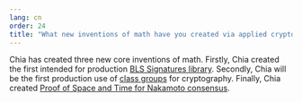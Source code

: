 ```yaml
---
lang: cn
order: 24
title: "What new inventions of math have you created via applied cryptography?"
---
```


Chia has created three new core inventions of math. Firstly, Chia created the first intended for production [BLS Signatures library](https://github.com/Chia-Network/bls-signatures). Secondly, Chia will be the first production use of [class groups](https://github.com/Chia-Network/vdf-competition/blob/master/classgroups.pdf) for cryptography. Finally, Chia created [Proof of Space and Time for Nakamoto consensus](https://www.chia.net/assets/ChiaGreenPaper.pdf).
